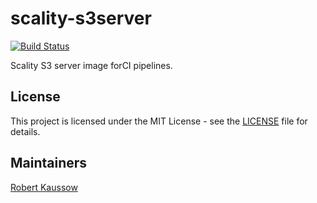 # scality-s3server

[![Build Status](https://drone.owncloud.com/api/badges/owncloud-ci/scality-s3server/status.svg)](https://drone.owncloud.com/owncloud-ci/scality-s3server)

Scality S3 server image forCI pipelines.

## License

This project is licensed under the MIT License - see the [LICENSE](LICENSE) file for details.

## Maintainers

[Robert Kaussow](https://github.com/xoxys/)
